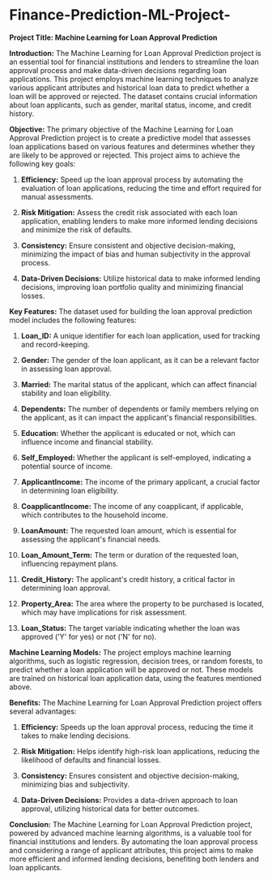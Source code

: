 # Finance-Prediction-ML-Project-

**Project Title: Machine Learning for Loan Approval Prediction**

**Introduction:**
The Machine Learning for Loan Approval Prediction project is an essential tool for financial institutions and lenders to streamline the loan approval process and make data-driven decisions regarding loan applications. This project employs machine learning techniques to analyze various applicant attributes and historical loan data to predict whether a loan will be approved or rejected. The dataset contains crucial information about loan applicants, such as gender, marital status, income, and credit history.

**Objective:**
The primary objective of the Machine Learning for Loan Approval Prediction project is to create a predictive model that assesses loan applications based on various features and determines whether they are likely to be approved or rejected. This project aims to achieve the following key goals:

1. **Efficiency:** Speed up the loan approval process by automating the evaluation of loan applications, reducing the time and effort required for manual assessments.

2. **Risk Mitigation:** Assess the credit risk associated with each loan application, enabling lenders to make more informed lending decisions and minimize the risk of defaults.

3. **Consistency:** Ensure consistent and objective decision-making, minimizing the impact of bias and human subjectivity in the approval process.

4. **Data-Driven Decisions:** Utilize historical data to make informed lending decisions, improving loan portfolio quality and minimizing financial losses.

**Key Features:**
The dataset used for building the loan approval prediction model includes the following features:

1. **Loan_ID:** A unique identifier for each loan application, used for tracking and record-keeping.

2. **Gender:** The gender of the loan applicant, as it can be a relevant factor in assessing loan approval.

3. **Married:** The marital status of the applicant, which can affect financial stability and loan eligibility.

4. **Dependents:** The number of dependents or family members relying on the applicant, as it can impact the applicant's financial responsibilities.

5. **Education:** Whether the applicant is educated or not, which can influence income and financial stability.

6. **Self_Employed:** Whether the applicant is self-employed, indicating a potential source of income.

7. **ApplicantIncome:** The income of the primary applicant, a crucial factor in determining loan eligibility.

8. **CoapplicantIncome:** The income of any coapplicant, if applicable, which contributes to the household income.

9. **LoanAmount:** The requested loan amount, which is essential for assessing the applicant's financial needs.

10. **Loan_Amount_Term:** The term or duration of the requested loan, influencing repayment plans.

11. **Credit_History:** The applicant's credit history, a critical factor in determining loan approval.

12. **Property_Area:** The area where the property to be purchased is located, which may have implications for risk assessment.

13. **Loan_Status:** The target variable indicating whether the loan was approved ('Y' for yes) or not ('N' for no).

**Machine Learning Models:**
The project employs machine learning algorithms, such as logistic regression, decision trees, or random forests, to predict whether a loan application will be approved or not. These models are trained on historical loan application data, using the features mentioned above.

**Benefits:**
The Machine Learning for Loan Approval Prediction project offers several advantages:

1. **Efficiency:** Speeds up the loan approval process, reducing the time it takes to make lending decisions.

2. **Risk Mitigation:** Helps identify high-risk loan applications, reducing the likelihood of defaults and financial losses.

3. **Consistency:** Ensures consistent and objective decision-making, minimizing bias and subjectivity.

4. **Data-Driven Decisions:** Provides a data-driven approach to loan approval, utilizing historical data for better outcomes.

**Conclusion:**
The Machine Learning for Loan Approval Prediction project, powered by advanced machine learning algorithms, is a valuable tool for financial institutions and lenders. By automating the loan approval process and considering a range of applicant attributes, this project aims to make more efficient and informed lending decisions, benefiting both lenders and loan applicants.

